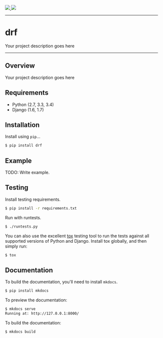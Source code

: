 <div class="badges">
    <a href="http://travis-ci.org/DEEPIN_SC/myblog">
        <img src="https://travis-ci.org/DEEPIN_SC/myblog.svg?branch=master">
    </a>
    <a href="https://pypi.python.org/pypi/drf">
        <img src="https://img.shields.io/pypi/v/drf.svg">
    </a>
</div>

---

# drf

Your project description goes here

---

## Overview

Your project description goes here

## Requirements

* Python (2.7, 3.3, 3.4)
* Django (1.6, 1.7)

## Installation

Install using `pip`...

```bash
$ pip install drf
```

## Example

TODO: Write example.

## Testing

Install testing requirements.

```bash
$ pip install -r requirements.txt
```

Run with runtests.

```bash
$ ./runtests.py
```

You can also use the excellent [tox](http://tox.readthedocs.org/en/latest/) testing tool to run the tests against all supported versions of Python and Django. Install tox globally, and then simply run:

```bash
$ tox
```

## Documentation

To build the documentation, you'll need to install `mkdocs`.

```bash
$ pip install mkdocs
```

To preview the documentation:

```bash
$ mkdocs serve
Running at: http://127.0.0.1:8000/
```

To build the documentation:

```bash
$ mkdocs build
```
